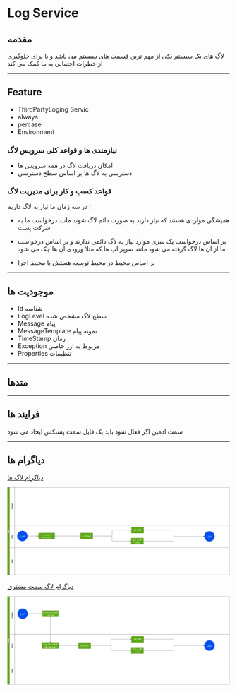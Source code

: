 # Log Service

## مقدمه

لاگ های یک سیستم یکی از مهم ترین قسمت های سیستم می باشد و با برای جلوگیری از خطرات احتمالی  به ما کمک می کند

---

## Feature

- ThirdPartyLoging Servic
- always
- percase
- Environment

### نیازمندی ها و قواعد کلی سرویس لاگ

- امکان دریافت لاگ در همه سرویس ها 
- دسترسی به لاگ ها بر اساس سطح دسترسی

### قواعد کسب و کار برای مدیریت لاگ

در سه زمان ما نیاز به لاگ داریم :

- همیشگی
مواردی هستند که نیاز دارند به صورت دائم لاگ شوند مانند درخواست ما به شرکت پست 
- بر اساس درخواست 
  یک سری موارد نیاز به لاگ دائمی ندارند و بر اساس درخواست ما از آن ها لاگ گرفته می شود مانند سوپر اپ ها که مثلا ورودی آن ها چک می شود

- بر اساس محیط 
 در محیط توسعه هستش یا محیط اجرا 

---

## موجودیت ها

- Id
  شناسه 
- LogLevel
  سطح لاگ مشخص شده
- Message
  پیام
- MessageTemplate
  نمونه پیام
- TimeStamp
  زمان
- Exception
  مربوط به ارر خاصی
- Properties
  تنظیمات

---

## متدها

---

## فرایند ها 

سمت ادمین اگر فعال شود باید یک فایل سمت پستکس ایجاد می شود 

---

## دیاگرام ها


[دیاگرام لاگ ها](Diagrams/Log.drawio)

![دیاگرام لاگ ](imgs/Log.png)

[دیاگرام لاگ سمت مشتری](Diagrams/LogDiagram.drawio)

![دیاگرام لاگ سمت مشتری ](imgs/LogDiagram.png)
